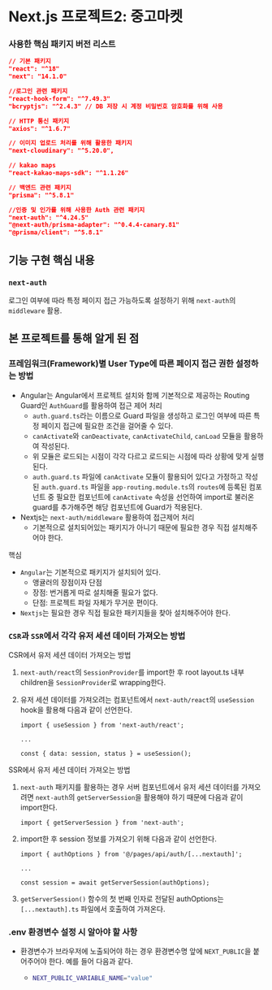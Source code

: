 # Next.js 프로젝트2: 중고마켓

### 사용한 핵심 패키지 버전 리스트

```json
// 기본 패키지
"react": "^18"
"next": "14.1.0"

//로그인 관련 패키지
"react-hook-form": "^7.49.3"
"bcryptjs": "^2.4.3" // DB 저장 시 계정 비밀번호 암호화를 위해 사용

// HTTP 통신 패키지
"axios": "^1.6.7"

// 이미지 업로드 처리를 위해 활용한 패키지
"next-cloudinary": "^5.20.0",

// kakao maps
"react-kakao-maps-sdk": "^1.1.26"

// 백엔드 관련 패키지
"prisma": "^5.8.1"

//인증 및 인가를 위해 사용한 Auth 관련 패키지
"next-auth": "^4.24.5"
"@next-auth/prisma-adapter": "^0.4.4-canary.81"
"@prisma/client": "^5.8.1"
```

## 기능 구현 핵심 내용

### `next-auth`

로그인 여부에 따라 특정 페이지 접근 가능하도록 설정하기 위해 `next-auth`의 `middleware` 활용.

## 본 프로젝트를 통해 알게 된 점

### 프레임워크(Framework)별 User Type에 따른 페이지 접근 권한 설정하는 방법

- Angular는 Angular에서 프로젝트 설치와 함께 기본적으로 제공하는 Routing Guard인 `AuthGuard`를 활용하여 접근 제어 처리
  - `auth.guard.ts`라는 이름으로 Guard 파일을 생성하고 로그인 여부에 따른 특정 페이지 접근에 필요한 조건을 걸어줄 수 있다.
  - `canActivate`와 `canDeactivate`, `canActivateChild`, `canLoad` 모듈을 활용하여 작성된다.
  - 위 모듈은 로드되는 시점이 각각 다르고 로드되는 시점에 따라 상황에 맞게 실행된다.
  - `auth.guard.ts` 파일에 `canActivate` 모듈이 활용되어 있다고 가정하고 작성된 `auth.guard.ts` 파일을 `app-routing.module.ts`의 `routes`에 등록된 컴포넌트 중 필요한 컴포넌트에 `canActivate` 속성을 선언하여 import로 불러온 guard를 추가해주면 해당 컴포넌트에 Guard가 적용된다.
- Nextjs는 `next-auth/middleware` 활용하여 접근제어 처리
  - 기본적으로 설치되어있는 패키지가 아니기 때문에 필요한 경우 직접 설치해주어야 한다.

핵심

- `Angular`는 기본적으로 패키지가 설치되어 있다.
  - 앵귤러의 장점이자 단점
  - 장점: 번거롭게 따로 설치해줄 필요가 없다.
  - 단점: 프로젝트 파일 자체가 무거운 편이다.
- `Nextjs`는 필요한 경우 직접 필요한 패키지들을 찾아 설치해주어야 한다.

### `CSR`과 `SSR`에서 각각 유저 세션 데이터 가져오는 방법

CSR에서 유저 세션 데이터 가져오는 방법

1. `next-auth/react`의 `SessionProvider`를 import한 후 root layout.ts 내부 children을 `SessionProvider`로 wrapping한다.
2. 유저 세션 데이터를 가져오려는 컴포넌트에서 `next-auth/react`의 `useSession` hook을 활용해 다음과 같이 선언한다.

   ```tsx
   import { useSession } from 'next-auth/react';

   ...

   const { data: session, status } = useSession();
   ```

SSR에서 유저 세션 데이터 가져오는 방법

1. `next-auth` 패키지를 활용하는 경우 서버 컴포넌트에서 유저 세션 데이터를 가져오려면 `next-auth`의 `getServerSession`을 활용해야 하기 때문에 다음과 같이 import한다.

   ```tsx
   import { getServerSession } from 'next-auth';
   ```

2. import한 후 session 정보를 가져오기 위해 다음과 같이 선언한다.

   ```tsx
   import { authOptions } from '@/pages/api/auth/[...nextauth]';

   ...

   const session = await getServerSession(authOptions);
   ```

3. `getServerSession()` 함수의 첫 번째 인자로 전달된 authOptions는 `[...nextauth].ts` 파일에서 호출하여 가져온다.

### .env 환경변수 설정 시 알아야 할 사항

- 환경변수가 브라우저에 노출되어야 하는 경우 환경변수명 앞에 `NEXT_PUBLIC`을 붙어주어야 한다. 예를 들어 다음과 같다.
  - ```bash
    NEXT_PUBLIC_VARIABLE_NAME="value"
    ```
